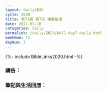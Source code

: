 ```yaml
---
layout: daily2020
cycle: 2020
title: 第71週 第7天 補漏拾遺
date: 2021-05-16
categories: daily
permalink: /daily/2020/wk71-day7-daily.html
weekNum: 71
dayNum: 7
---
```


{%- include BibleLinks2020.html -%}

### 禱告：

### 筆記與生活回應：
